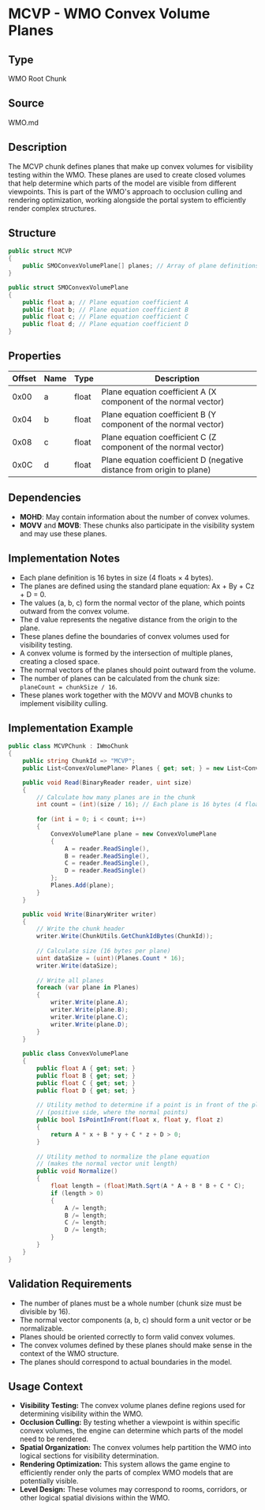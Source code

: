 # MCVP - WMO Convex Volume Planes

## Type
WMO Root Chunk

## Source
WMO.md

## Description
The MCVP chunk defines planes that make up convex volumes for visibility testing within the WMO. These planes are used to create closed volumes that help determine which parts of the model are visible from different viewpoints. This is part of the WMO's approach to occlusion culling and rendering optimization, working alongside the portal system to efficiently render complex structures.

## Structure

```csharp
public struct MCVP
{
    public SMOConvexVolumePlane[] planes; // Array of plane definitions
}

public struct SMOConvexVolumePlane
{
    public float a; // Plane equation coefficient A
    public float b; // Plane equation coefficient B
    public float c; // Plane equation coefficient C
    public float d; // Plane equation coefficient D
}
```

## Properties

| Offset | Name | Type | Description |
|--------|------|------|-------------|
| 0x00 | a | float | Plane equation coefficient A (X component of the normal vector) |
| 0x04 | b | float | Plane equation coefficient B (Y component of the normal vector) |
| 0x08 | c | float | Plane equation coefficient C (Z component of the normal vector) |
| 0x0C | d | float | Plane equation coefficient D (negative distance from origin to plane) |

## Dependencies
- **MOHD**: May contain information about the number of convex volumes.
- **MOVV** and **MOVB**: These chunks also participate in the visibility system and may use these planes.

## Implementation Notes
- Each plane definition is 16 bytes in size (4 floats × 4 bytes).
- The planes are defined using the standard plane equation: Ax + By + Cz + D = 0.
- The values (a, b, c) form the normal vector of the plane, which points outward from the convex volume.
- The d value represents the negative distance from the origin to the plane.
- These planes define the boundaries of convex volumes used for visibility testing.
- A convex volume is formed by the intersection of multiple planes, creating a closed space.
- The normal vectors of the planes should point outward from the volume.
- The number of planes can be calculated from the chunk size: `planeCount = chunkSize / 16`.
- These planes work together with the MOVV and MOVB chunks to implement visibility culling.

## Implementation Example

```csharp
public class MCVPChunk : IWmoChunk
{
    public string ChunkId => "MCVP";
    public List<ConvexVolumePlane> Planes { get; set; } = new List<ConvexVolumePlane>();

    public void Read(BinaryReader reader, uint size)
    {
        // Calculate how many planes are in the chunk
        int count = (int)(size / 16); // Each plane is 16 bytes (4 floats × 4 bytes)
        
        for (int i = 0; i < count; i++)
        {
            ConvexVolumePlane plane = new ConvexVolumePlane
            {
                A = reader.ReadSingle(),
                B = reader.ReadSingle(),
                C = reader.ReadSingle(),
                D = reader.ReadSingle()
            };
            Planes.Add(plane);
        }
    }

    public void Write(BinaryWriter writer)
    {
        // Write the chunk header
        writer.Write(ChunkUtils.GetChunkIdBytes(ChunkId));
        
        // Calculate size (16 bytes per plane)
        uint dataSize = (uint)(Planes.Count * 16);
        writer.Write(dataSize);
        
        // Write all planes
        foreach (var plane in Planes)
        {
            writer.Write(plane.A);
            writer.Write(plane.B);
            writer.Write(plane.C);
            writer.Write(plane.D);
        }
    }
    
    public class ConvexVolumePlane
    {
        public float A { get; set; }
        public float B { get; set; }
        public float C { get; set; }
        public float D { get; set; }
        
        // Utility method to determine if a point is in front of the plane
        // (positive side, where the normal points)
        public bool IsPointInFront(float x, float y, float z)
        {
            return A * x + B * y + C * z + D > 0;
        }
        
        // Utility method to normalize the plane equation
        // (makes the normal vector unit length)
        public void Normalize()
        {
            float length = (float)Math.Sqrt(A * A + B * B + C * C);
            if (length > 0)
            {
                A /= length;
                B /= length;
                C /= length;
                D /= length;
            }
        }
    }
}
```

## Validation Requirements
- The number of planes must be a whole number (chunk size must be divisible by 16).
- The normal vector components (a, b, c) should form a unit vector or be normalizable.
- Planes should be oriented correctly to form valid convex volumes.
- The convex volumes defined by these planes should make sense in the context of the WMO structure.
- The planes should correspond to actual boundaries in the model.

## Usage Context
- **Visibility Testing:** The convex volume planes define regions used for determining visibility within the WMO.
- **Occlusion Culling:** By testing whether a viewpoint is within specific convex volumes, the engine can determine which parts of the model need to be rendered.
- **Spatial Organization:** The convex volumes help partition the WMO into logical sections for visibility determination.
- **Rendering Optimization:** This system allows the game engine to efficiently render only the parts of complex WMO models that are potentially visible.
- **Level Design:** These volumes may correspond to rooms, corridors, or other logical spatial divisions within the WMO. 